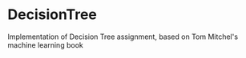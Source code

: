 # DecisionTree
Implementation of Decision Tree assignment, based on Tom Mitchel's machine learning book
